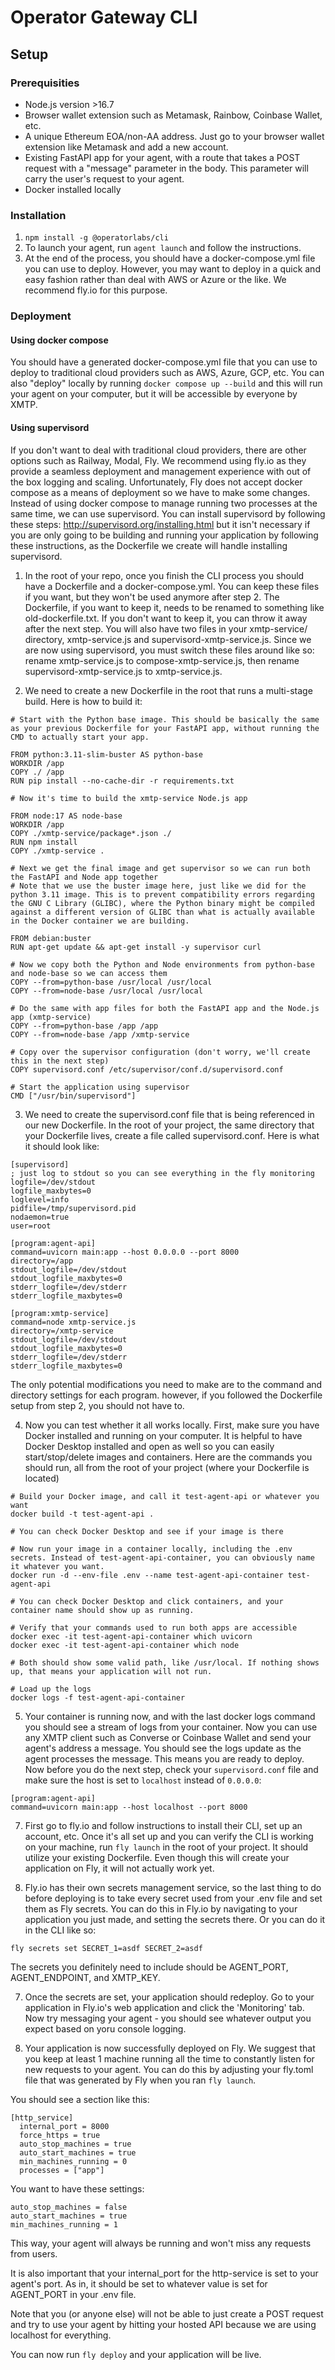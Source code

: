 # Operator Gateway CLI

## Setup

### Prerequisities
- Node.js version >16.7
- Browser wallet extension such as Metamask, Rainbow, Coinbase Wallet, etc.
- A unique Ethereum EOA/non-AA address. Just go to your browser wallet extension like Metamask and add a new account.
- Existing FastAPI app for your agent, with a route that takes a POST request with a "message" parameter in the body. This parameter will carry the user's request to your agent.
- Docker installed locally

### Installation

1. `npm install -g @operatorlabs/cli` 
2. To launch your agent, run `agent launch` and follow the instructions.
3. At the end of the process, you should have a docker-compose.yml file you can use to deploy. However, you may want to deploy in a quick and easy fashion rather than deal with AWS or Azure or the like. We recommend fly.io for this purpose. 

### Deployment

#### Using docker compose

You should have a generated docker-compose.yml file that you can use to deploy to traditional cloud providers such as AWS, Azure, GCP, etc. You can also "deploy" locally by running `docker compose up --build` and this will run your agent on your computer, but it will be accessible by everyone by XMTP.

#### Using supervisord

If you don't want to deal with traditional cloud providers, there are other options such as Railway, Modal, Fly. We recommend using fly.io as they provide a seamless deployment and management experience with out of the box logging and scaling. Unfortunately, Fly does not accept docker compose as a means of deployment so we have to make some changes.
Instead of using docker compose to manage running two processes at the same time, we can use supervisord. You can install supervisord by following these steps: http://supervisord.org/installing.html but it isn't necessary if you are only going to be building and running your application by following these instructions, as the Dockerfile we create will handle installing supervisord.

1. In the root of your repo, once you finish the CLI process you should have a Dockerfile and a docker-compose.yml. You can keep these files if you want, but they won't be used anymore after step 2. The Dockerfile, if you want to keep it, needs to be renamed to something like old-dockerfile.txt. If you don't want to keep it, you can throw it away after the next step. You will also have two files in your xmtp-service/ directory, xmtp-service.js and supervisord-xmtp-service.js. Since we are now using supervisord, you must switch these files around like so: rename xmtp-service.js to compose-xmtp-service.js, then rename supervisord-xmtp-service.js to xmtp-service.js.

2. We need to create a new Dockerfile in the root that runs a multi-stage build. Here is how to build it:

```
# Start with the Python base image. This should be basically the same as your previous Dockerfile for your FastAPI app, without running the CMD to actually start your app. 

FROM python:3.11-slim-buster AS python-base
WORKDIR /app
COPY ./ /app
RUN pip install --no-cache-dir -r requirements.txt

# Now it's time to build the xmtp-service Node.js app

FROM node:17 AS node-base
WORKDIR /app
COPY ./xmtp-service/package*.json ./
RUN npm install
COPY ./xmtp-service .

# Next we get the final image and get supervisor so we can run both the FastAPI and Node app together
# Note that we use the buster image here, just like we did for the python 3.11 image. This is to prevent compatibility errors regarding the GNU C Library (GLIBC), where the Python binary might be compiled against a different version of GLIBC than what is actually available in the Docker container we are building.

FROM debian:buster
RUN apt-get update && apt-get install -y supervisor curl

# Now we copy both the Python and Node environments from python-base and node-base so we can access them
COPY --from=python-base /usr/local /usr/local
COPY --from=node-base /usr/local /usr/local

# Do the same with app files for both the FastAPI app and the Node.js app (xmtp-service)
COPY --from=python-base /app /app
COPY --from=node-base /app /xmtp-service

# Copy over the supervisor configuration (don't worry, we'll create this in the next step)
COPY supervisord.conf /etc/supervisor/conf.d/supervisord.conf

# Start the application using supervisor
CMD ["/usr/bin/supervisord"]
```

3. We need to create the supervisord.conf file that is being referenced in our new Dockerfile. In the root of your project, the same directory that your Dockerfile lives, create a file called supervisord.conf. Here is what it should look like:

```
[supervisord]
; just log to stdout so you can see everything in the fly monitoring
logfile=/dev/stdout 
logfile_maxbytes=0  
loglevel=info
pidfile=/tmp/supervisord.pid
nodaemon=true
user=root

[program:agent-api]
command=uvicorn main:app --host 0.0.0.0 --port 8000
directory=/app
stdout_logfile=/dev/stdout
stdout_logfile_maxbytes=0
stderr_logfile=/dev/stderr
stderr_logfile_maxbytes=0

[program:xmtp-service]
command=node xmtp-service.js
directory=/xmtp-service
stdout_logfile=/dev/stdout
stdout_logfile_maxbytes=0
stderr_logfile=/dev/stderr
stderr_logfile_maxbytes=0
```

The only potential modifications you need to make are to the command and directory settings for each program. however, if you followed the Dockerfile setup from step 2, you should not have to.

4. Now you can test whether it all works locally. First, make sure you have Docker installed and running on your computer. It is helpful to have Docker Desktop installed and open as well so you can easily start/stop/delete images and containers. Here are the commands you should run, all from the root of your project (where your Dockerfile is located)

```
# Build your Docker image, and call it test-agent-api or whatever you want
docker build -t test-agent-api .

# You can check Docker Desktop and see if your image is there

# Now run your image in a container locally, including the .env secrets. Instead of test-agent-api-container, you can obviously name it whatever you want.
docker run -d --env-file .env --name test-agent-api-container test-agent-api

# You can check Docker Desktop and click containers, and your container name should show up as running.

# Verify that your commands used to run both apps are accessible
docker exec -it test-agent-api-container which uvicorn
docker exec -it test-agent-api-container which node

# Both should show some valid path, like /usr/local. If nothing shows up, that means your application will not run.

# Load up the logs
docker logs -f test-agent-api-container
```

5. Your container is running now, and with the last docker logs command you should see a stream of logs from your container. Now you can use any XMTP client such as Converse or Coinbase Wallet and send your agent's address a message. You should see the logs update as the agent processes the message. This means you are ready to deploy. Now before you do the next step, check your `supervisord.conf` file and make sure the host is set to `localhost` instead of `0.0.0.0`:

```
[program:agent-api]
command=uvicorn main:app --host localhost --port 8000
```

7. First go to fly.io and follow instructions to install their CLI, set up an account, etc. Once it's all set up and you can verify the CLI is working on your machine, run `fly launch` in the root of your project. It should utilize your existing Dockerfile. Even though this will create your application on Fly, it will not actually work yet.

6. Fly.io has their own secrets management service, so the last thing to do before deploying is to take every secret used from your .env file and set them as Fly secrets. You can do this in Fly.io by navigating to your application you just made, and setting the secrets there. Or you can do it in the CLI like so:

`fly secrets set SECRET_1=asdf SECRET_2=asdf`

The secrets you definitely need to include should be AGENT_PORT, AGENT_ENDPOINT, and XMTP_KEY.

7. Once the secrets are set, your application should redeploy. Go to your application in Fly.io's web application and click the 'Monitoring' tab. Now try messaging your agent - you should see whatever output you expect based on yoru console logging.

8. Your application is now successfully deployed on Fly. We suggest that you keep at least 1 machine running all the time to constantly listen for new requests to your agent. You can do this by adjusting your fly.toml file that was generated by Fly when you ran `fly launch`. 

You should see a section like this:
```
[http_service]
  internal_port = 8000
  force_https = true
  auto_stop_machines = true
  auto_start_machines = true
  min_machines_running = 0
  processes = ["app"]
```

You want to have these settings:
```
auto_stop_machines = false
auto_start_machines = true
min_machines_running = 1
```

This way, your agent will always be running and won't miss any requests from users.

It is also important that your internal_port for the http-service is set to your agent's port. As in, it should be set to whatever value is set for AGENT_PORT in your .env file.

Note that you (or anyone else) will not be able to just create a POST request and try to use your agent by hitting your hosted API because we are using localhost for everything.

You can now run `fly deploy` and your application will be live.
